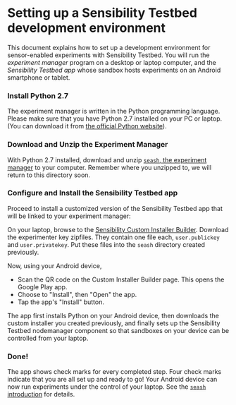 # Setting up a Sensibility Testbed development environment

This document explains how to set up a development environment for
sensor-enabled experiments with Sensibility Testbed. You will run the
*experiment manager* program on a desktop or laptop computer, and the
*Sensibility Testbed app* whose sandbox hosts experiments on an
Android smartphone or tablet.


### Install Python 2.7
The experiment manager is written in the Python programming language.
Please make sure that you have Python 2.7 installed on your PC or laptop.
(You can download it from [the official Python website](https://www.python.org/downloads/release)).

### Download and Unzip the Experiment Manager

With Python 2.7 installed, download and unzip
[`seash`, the experiment manager](https://sensibilityclearinghouse.poly.edu/demokit/sensibility-testbed-demokit.zip)
to your computer.
Remember where you unzipped to, we will return to this directory soon.

### Configure and Install the Sensibility Testbed app

Proceed to install a customized version of the Sensibility Testbed app
that will be linked to your experiment manager:

On your laptop, browse to the [Sensibility Custom Installer Builder](https://alpha-ch.poly.edu/cib/fastlane).
Download the experimenter key zipfiles. They contain one file each,
`user.publickey` and `user.privatekey`. Put these files into the
`seash` directory created previously.

Now, using your Android device,
* Scan the QR code on the Custom Installer Builder page. This opens the Google Play app.
* Choose to "Install", then "Open" the app.
* Tap the app's "Install" button.

The app first installs Python on your Android device, then downloads
the custom installer you created previously, and finally sets up
the Sensibility Testbed nodemanager component so that sandboxes on your
device can be controlled from your laptop.

### Done!

The app shows check marks for every completed step. Four check marks
indicate that you are all set up and ready to go!
Your Android device can now run experiments under the control of your
laptop. See the [`seash` introduction](seash_intro.md) for details.
